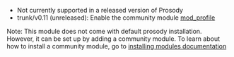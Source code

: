 * Not currently supported in a released version of Prosody
* trunk/v0.11 (unreleased): Enable the community module [mod\_profile](https://modules.prosody.im/mod_profile)

Note: This module does not come with default prosody installation.
However, it can be set up by adding a community module.
To learn about how to install a community module, go to [installing modules documentation](https://prosody.im/doc/installing_modules)

